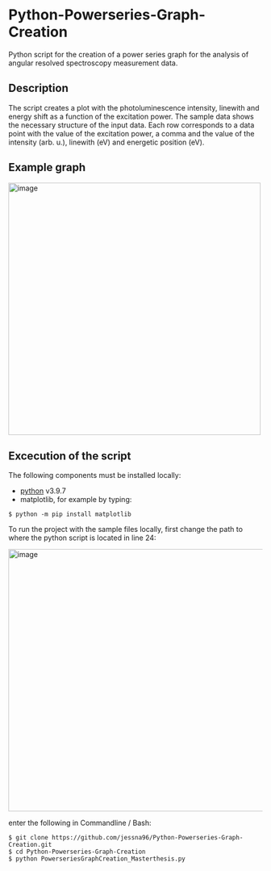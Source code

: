 # Python-Powerseries-Graph-Creation
Python script for the creation of a power series graph for the analysis of angular resolved spectroscopy measurement data.

## Description
The script creates a plot with the photoluminescence intensity, linewith and energy shift as a function of the excitation power. 
The sample data shows the necessary structure of the input data. Each row corresponds to a data point with the value of the excitation power, a comma
and the value of the intensity (arb. u.), linewith (eV) and energetic position (eV). 

## Example graph

<img width="500" alt="image" src="https://user-images.githubusercontent.com/35634254/189532544-ceae704b-aa7a-4add-bf99-f1e4539472e6.png">

## Excecution of the script

The following components must be installed locally:

- [python](https://www.python.org/downloads/) v3.9.7
- matplotlib, for example by typing:
```console
$ python -m pip install matplotlib
```

To run the project with the sample files locally, first change the path to where the python script is located in line 24:

<img width="520" alt="image" src="https://user-images.githubusercontent.com/35634254/189532535-40b70686-c6a0-4e28-bdb3-223a7ed605ed.png">


enter the following in Commandline / Bash:

```console
$ git clone https://github.com/jessna96/Python-Powerseries-Graph-Creation.git
$ cd Python-Powerseries-Graph-Creation
$ python PowerseriesGraphCreation_Masterthesis.py
```
